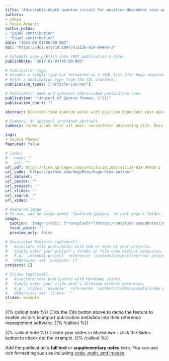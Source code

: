 ```yaml
---
title: "Adjustable-depth quantum circuit for position-dependent coin operators of discrete-time quantum walks"
authors:
- admin
- Pablo Arnault
author_notes:
- "Equal contribution"
- "Equal contribution"
date: "2015-09-01T00:00:00Z"
doi: "https://doi.org/10.1007/s11128-024-04400-2"

# Schedule page publish date (NOT publication's date).
publishDate: "2017-01-01T00:00:00Z"

# Publication type.
# Accepts a single type but formatted as a YAML list (for Hugo requirements).
# Enter a publication type from the CSL standard.
publication_types: ["article-journal"]

# Publication name and optional abbreviated publication name.
publication: "*Journal of Source Themes, 1*(1)"
publication_short: ""

abstract: Discrete-time quantum walks with position-dependent coin operators have numerous applications. For a position dependence that is sufficiently smooth, it has been provided in Nzongani et al. (Quantum circuits for discrete-time quantum walks with position-dependent coin operator, arXiv:2211.05271, 2022) an approximate quantum-circuit implementation of the coin operator that is efficient. If we want the quantum-circuit implementation to be exact (e.g., either, in the case of a smooth position dependence, to have a perfect precision, or in order to treat a non-smooth position dependence), but the depth of the circuit not to scale exponentially, then we can use the linear-depth circuit of the previous reference, which achieves a depth that is linear at the cost of introducing an exponential number of ancillas. In this paper, we provide an adjustable-depth quantum circuit for the exact implementation of the position-dependent coin operator. The lower the depth of the circuit is, the more we have to add ancillary qubits, so this adjustable-depth circuit we propose is the right tool for a good adaptation to the experimental platform: one will typically reduce the depth as much as the experimental platform can handle the added ancillary qubits that go with the reduction of the depth. This adjustable-depth circuit consists in (i) applying in parallel, with a linear-depth circuit, only certain operator-packs of coin operators (rather than all of them as in the original linear-depth circuit), each pack contributing linearly to the depth, and in (ii) applying sequentially these packs, which contributes exponentially to the depth. Hence, given an input position state, one has to wait the right operator-pack to apply the coin operator to the coin state of this position. The key technical point of this work, which is the main technical novelty with respect to the previous reference, is that the one-hot encoding of the ancillary positions at the beginning of each operator-pack is selective, that is, we perform this encoding only for certain positions (those whose internal state we want to apply the coin operator to).

# Summary. An optional shortened abstract.
summary: Lorem ipsum dolor sit amet, consectetur adipiscing elit. Duis posuere tellus ac convallis placerat. Proin tincidunt magna sed ex sollicitudin condimentum.

tags:
- Source Themes
featured: false

# links:
# - name: ""
#   url: ""
url_pdf: https://link.springer.com/article/10.1007/s11128-024-04400-2
url_code: 'https://github.com/HugoBlox/hugo-blox-builder'
url_dataset: ''
url_poster: ''
url_project: ''
url_slides: ''
url_source: ''
url_video: ''

# Featured image
# To use, add an image named `featured.jpg/png` to your page's folder. 
image:
  caption: 'Image credit: [**Unsplash**](https://unsplash.com/photos/jdD8gXaTZsc)'
  focal_point: ""
  preview_only: false

# Associated Projects (optional).
#   Associate this publication with one or more of your projects.
#   Simply enter your project's folder or file name without extension.
#   E.g. `internal-project` references `content/project/internal-project/index.md`.
#   Otherwise, set `projects: []`.
projects: []

# Slides (optional).
#   Associate this publication with Markdown slides.
#   Simply enter your slide deck's filename without extension.
#   E.g. `slides: "example"` references `content/slides/example/index.md`.
#   Otherwise, set `slides: ""`.
slides: example
---
```


{{% callout note %}}
Click the *Cite* button above to demo the feature to enable visitors to import publication metadata into their reference management software.
{{% /callout %}}

{{% callout note %}}
Create your slides in Markdown - click the *Slides* button to check out the example.
{{% /callout %}}

Add the publication's **full text** or **supplementary notes** here. You can use rich formatting such as including [code, math, and images](https://docs.hugoblox.com/content/writing-markdown-latex/).

